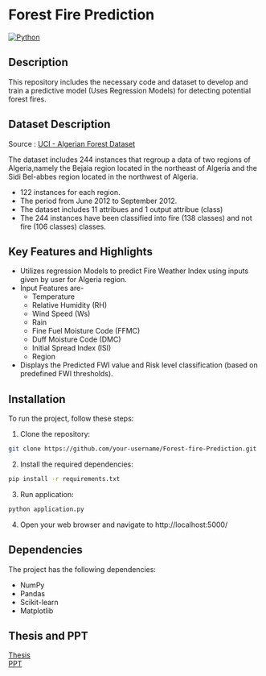 # Forest Fire Prediction

[![Python](https://img.shields.io/badge/Language-Jupyter%20Notebook-orange)](https://jupyter.org/)

## Description

This repository includes the necessary code and dataset to develop and train a predictive model (Uses Regression Models) for detecting potential forest fires.

## Dataset Description

Source : <a href="https://archive-beta.ics.uci.edu/dataset/547/algerian+forest+fires+dataset"> UCI - Algerian Forest Dataset </a>

The dataset includes 244 instances that regroup a data of two regions of Algeria,namely the Bejaia region located in the northeast of Algeria and the Sidi Bel-abbes region located in the northwest of Algeria.
- 122 instances for each region.
- The period from June 2012 to September 2012.
- The dataset includes 11 attribues and 1 output attribue (class)
- The 244 instances have been classified into fire (138 classes) and not fire (106 classes) classes.

## Key Features and Highlights

- Utilizes regression Models to predict Fire Weather Index using inputs given by user for Algeria region.
- Input Features are-
    - Temperature
    - Relative Humidity (RH)
    - Wind Speed (Ws)
    - Rain
    - Fine Fuel Moisture Code (FFMC)
    - Duff Moisture Code (DMC)
    - Initial Spread Index (ISI)
    - Region
- Displays the Predicted FWI value and  Risk level classification (based on predefined FWI thresholds).


## Installation

To run the project, follow these steps:

1. Clone the repository:

```bash
git clone https://github.com/your-username/Forest-fire-Prediction.git
```

2. Install the required dependencies:

```bash
pip install -r requirements.txt
```

3. Run application:

```bash
python application.py
```

4. Open your web browser and navigate to http://localhost:5000/


## Dependencies

The project has the following dependencies:

- NumPy
- Pandas
- Scikit-learn
- Matplotlib

## Thesis and PPT

<a href="https://drive.google.com/file/d/1A63Yje8k_bBIF28yk-TtsetzkNFyxdta/view?usp=drive_link" > Thesis </a>
<br>
<a href="https://docs.google.com/presentation/d/1wDwyLZozPP-dD6Z_RNYv10c-h-C7X0MS/edit?usp=drive_link&ouid=110757473140388247684&rtpof=true&sd=true" > PPT </a> 

##

